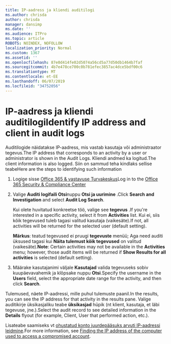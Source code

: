 ```yaml
---
title: IP-aadress ja kliendi auditilogi
ms.author: chrisda
author: chrisda
manager: dansimp
ms.date: ''
ms.audience: ITPro
ms.topic: article
ROBOTS: NOINDEX, NOFOLLOW
localization_priority: Normal
ms.custom: 1367
ms.assetid: ''
ms.openlocfilehash: 87e0d414fe02d5074a56cd5a77d50db1464b7faf
ms.sourcegitcommit: 4b7e478ce700c0b781efec3857ac4dce5bdf00c6
ms.translationtype: MT
ms.contentlocale: et-EE
ms.lasthandoff: 06/07/2019
ms.locfileid: "34752056"
---
```

# <a name="identify-ip-address-and-client-in-audit-logs"></a><span data-ttu-id="00d0e-102">IP-aadress ja kliendi auditilogi</span><span class="sxs-lookup"><span data-stu-id="00d0e-102">Identify IP address and client in audit logs</span></span>

<span data-ttu-id="00d0e-103">Auditilogide näidatakse IP-aadress, mis vastab kasutaja või administraator tegevus.</span><span class="sxs-lookup"><span data-stu-id="00d0e-103">The IP address that corresponds to an activity by a user or administrator is shown in the Audit Logs.</span></span> <span data-ttu-id="00d0e-104">Kliendi andmed ka logitud.</span><span class="sxs-lookup"><span data-stu-id="00d0e-104">The client information is also logged.</span></span> <span data-ttu-id="00d0e-105">Siin on sammud teha kindlaks sellise teabe</span><span class="sxs-lookup"><span data-stu-id="00d0e-105">Here are the steps to identifying such information</span></span>

1. <span data-ttu-id="00d0e-106">Logige sisse [Office 365 & vastavuse Turvakeskus](https://protection.office.com/)</span><span class="sxs-lookup"><span data-stu-id="00d0e-106">Log in to the [Office 365 Security & Compliance Center](https://protection.office.com/)</span></span>

2. <span data-ttu-id="00d0e-107">Valige **Auditi logifaili Otsi**nuppu **Otsi ja uurimine** .</span><span class="sxs-lookup"><span data-stu-id="00d0e-107">Click **Search and Investigation** and select **Audit Log Search**.</span></span>

   <span data-ttu-id="00d0e-108">Kui olete huvitatud konkreetse töö, valige see **tegevus** .</span><span class="sxs-lookup"><span data-stu-id="00d0e-108">If you're interested in a specific activity, select it from **Activities** list.</span></span> <span data-ttu-id="00d0e-109">Kui ei, siis kõik tegevused tuleb tagasi valitud kasutaja (vaikesäte).</span><span class="sxs-lookup"><span data-stu-id="00d0e-109">If not, all activities will be returned for the selected user (default setting).</span></span>

   <span data-ttu-id="00d0e-110">**Märkus**: teatud tegevused ei pruugi **tegevuste** menüü; Aga need auditi üksused tagasi kui **Näita tulemust kõik tegevused** on valitud (vaikesäte).</span><span class="sxs-lookup"><span data-stu-id="00d0e-110">**Note**: Certain activities may not be available in the **Activities** menu; however, those audit items will be returned if **Show Results for all activities** is selected (default setting).</span></span>

3. <span data-ttu-id="00d0e-111">Määrake kasutajanimi väljale **Kasutajad** valida tegevuseks sobiv kuupäevavahemik ja klõpsake nuppu **Otsi**.</span><span class="sxs-lookup"><span data-stu-id="00d0e-111">Specify the username in the **Users** field, select the appropriate date range for the activity, and then click **Search**.</span></span>

<span data-ttu-id="00d0e-112">Tulemused, näete IP-aadressi, mille puhul tulemuste paanil.</span><span class="sxs-lookup"><span data-stu-id="00d0e-112">In the results, you can see the IP address for that activity in the results pane.</span></span> <span data-ttu-id="00d0e-113">Valige auditikirje üksikasjaliku teabe **üksikasjad** hüpik (nt klient, kasutaja, et läbi tegevuse, jne.).</span><span class="sxs-lookup"><span data-stu-id="00d0e-113">Select the audit record to see detailed information in the **Details** flyout (for example, Client, User that performed action, etc.).</span></span>

<span data-ttu-id="00d0e-114">Lisateabe saamiseks vt [ohustatud konto juurdepääsuks arvuti IP-aadressi leidmine](https://docs.microsoft.com/office365/securitycompliance/auditing-troubleshooting-scenarios#finding-the-ip-address-of-the-computer-used-to-access-a-compromised-account).</span><span class="sxs-lookup"><span data-stu-id="00d0e-114">For more information, see [Finding the IP address of the computer used to access a compromised account](https://docs.microsoft.com/office365/securitycompliance/auditing-troubleshooting-scenarios#finding-the-ip-address-of-the-computer-used-to-access-a-compromised-account).</span></span>
